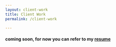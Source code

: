 ```yaml
---
layout: client-work
title: Client Work
permalink: /client-work

---
```

#### coming soon, for now you can refer to my [resume](https://kylegrover.com/resume/)